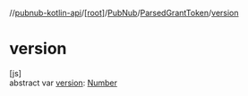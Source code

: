 //[pubnub-kotlin-api](../../../../index.md)/[[root]](../../index.md)/[PubNub](../index.md)/[ParsedGrantToken](index.md)/[version](version.md)

# version

[js]\
abstract var [version](version.md): [Number](https://kotlinlang.org/api/latest/jvm/stdlib/kotlin-stdlib/kotlin/-number/index.html)
